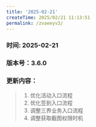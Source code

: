 ```yaml
---
title: '2025-02-21'
createTime: 2025/02/21 11:13:51
permalink: /zvaeeyv3/
---
```


### 时间: 2025-02-21

### 版本号：3.6.0

### 更新内容：
> 1. 优化活动入口流程
> 2. 优化签到入口流程
> 3. 调整三界业务入口流程
> 4. 调整获取截图权限时机